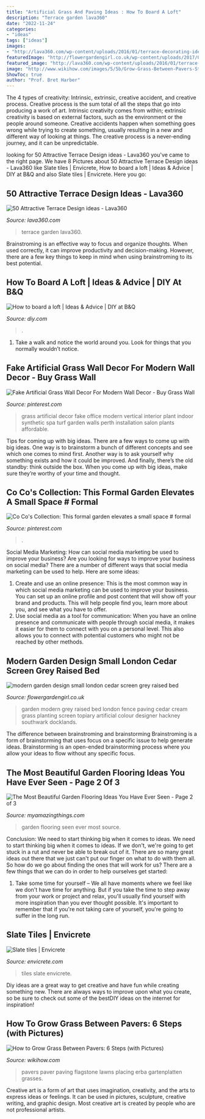 ```yaml
---
title: "Artificial Grass And Paving Ideas : How To Board A Loft"
description: "Terrace garden lava360"
date: "2022-11-24"
categories:
- "ideas"
tags: ["ideas"]
images:
- "http://lava360.com/wp-content/uploads/2016/01/terrace-decorating-ideas-10.jpg"
featuredImage: "http://flowergardengirl.co.uk/wp-content/uploads/2017/09/modern-garden-design-small-london-cedar-screen-grey-raised-bed-artificial-grass-cream-paving-primrose-hill-belsize-park.jpg"
featured_image: "http://lava360.com/wp-content/uploads/2016/01/terrace-decorating-ideas-10.jpg"
image: "http://www.wikihow.com/images/5/5b/Grow-Grass-Between-Pavers-Step-6.jpg"
ShowToc: true
author: "Prof. Bret Harber"
---
```



The 4 types of creativity: Intrinsic, extrinsic, creative accident, and creative process.
Creative process is the sum total of all the steps that go into producing a work of art. Intrinsic creativity comes from within; extrinsic creativity is based on external factors, such as the environment or the people around someone. Creative accidents happen when something goes wrong while trying to create something, usually resulting in a new and different way of looking at things. The creative process is a never-ending journey, and it can be unpredictable.

	

		
looking for 50 Attractive Terrace Design ideas - Lava360 you've came to the right page. We have 8 Pictures about 50 Attractive Terrace Design ideas - Lava360 like Slate tiles | Envicrete, How to board a loft | Ideas &amp; Advice | DIY at B&amp;Q and also Slate tiles | Envicrete. Here you go:
		
    
## 50 Attractive Terrace Design Ideas - Lava360

<img loading=lazy src="http://lava360.com/wp-content/uploads/2016/01/terrace-decorating-ideas-10.jpg" onerror="this.onerror=null;this.src='https://tse3.mm.bing.net/th?id=OIP.3gaC5corH8wayKH4tytnBQHaLH&amp;pid=15.1';" alt="50 Attractive Terrace Design ideas - Lava360">

_Source: lava360.com_

>terrace garden lava360. 

	

Brainstroming is an effective way to focus and organize thoughts. When used correctly, it can improve productivity and decision-making. However, there are a few key things to keep in mind when using brainstroming to its best potential.

    
## How To Board A Loft | Ideas &amp; Advice | DIY At B&amp;Q

<img loading=lazy src="https://kingfisher.scene7.com/is/image/Kingfisher/Insulation_Boardloft_Intro" onerror="this.onerror=null;this.src='https://tse2.mm.bing.net/th?id=OIP.CUdR3CykhtP_bG3-nP0ENwHaE8&amp;pid=15.1';" alt="How to board a loft | Ideas &amp; Advice | DIY at B&amp;Q">

_Source: diy.com_

>. 

	

1. Take a walk and notice the world around you. Look for things that you normally wouldn’t notice.

    
## Fake Artificial Grass Wall Decor For Modern Wall Decor - Buy Grass Wall

<img loading=lazy src="https://i.pinimg.com/736x/1b/f9/04/1bf904f26e3889059400b7fefea0d5c8--faux-grass-design-lab.jpg" onerror="this.onerror=null;this.src='https://tse3.mm.bing.net/th?id=OIP.jpztIAPTAUrsv1l7eiZSxwHaGu&amp;pid=15.1';" alt="Fake Artificial Grass Wall Decor For Modern Wall Decor - Buy Grass Wall">

_Source: pinterest.com_

>grass artificial decor fake office modern vertical interior plant indoor synthetic spa turf garden walls perth installation salon plants affordable. 

	

Tips for coming up with big ideas.
There are a few ways to come up with big ideas. One way is to brainstorm a bunch of different concepts and see which one comes to mind first. Another way is to ask yourself why something exists and how it could be improved. And finally, there’s the old standby: think outside the box. When you come up with big ideas, make sure they’re worthy of your time and thought.

    
## Co Co&#039;s Collection: This Formal Garden Elevates A Small Space # Formal

<img loading=lazy src="https://i.pinimg.com/736x/b9/d2/07/b9d2071033ba95b06a79143b58b8e04a--backyard-garden-ideas-garden-paths.jpg" onerror="this.onerror=null;this.src='https://tse2.mm.bing.net/th?id=OIP.5HFJpyIxfqfHMEc83NGfmwAAAA&amp;pid=15.1';" alt="Co Co&#039;s Collection: This formal garden elevates a small space # formal">

_Source: pinterest.com_

>. 

	

Social Media Marketing: How can social media marketing be used to improve your business?
Are you looking for ways to improve your business on social media? There are a number of different ways that social media marketing can be used to help. Here are some ideas: 
1. Create and use an online presence: This is the most common way in which social media marketing can be used to improve your business. You can set up an online profile and post content that will show off your brand and products. This will help people find you, learn more about you, and see what you have to offer. 
2. Use social media as a tool for communication: When you have an online presence and communicate with people through social media, it makes it easier for them to connect with you on a personal level. This also allows you to connect with potential customers who might not be reached by other methods. 

    
## Modern Garden Design Small London Cedar Screen Grey Raised Bed

<img loading=lazy src="http://flowergardengirl.co.uk/wp-content/uploads/2017/09/modern-garden-design-small-london-cedar-screen-grey-raised-bed-artificial-grass-cream-paving-primrose-hill-belsize-park.jpg" onerror="this.onerror=null;this.src='https://tse1.mm.bing.net/th?id=OIP.NNeSPwfkaPqxAlU2Uj61NQHaJ4&amp;pid=15.1';" alt="modern garden design small london cedar screen grey raised bed">

_Source: flowergardengirl.co.uk_

>garden modern grey raised bed london fence paving cedar cream grass planting screen topiary artificial colour designer hackney southwark docklands. 

	

The difference between brainstroming and brainstorming
Brainstroming is a form of brainstorming that uses focus on a specific issue to help generate ideas. Brainstorming is an open-ended brainstorming process where you allow your ideas to flow without any specific focus.

    
## The Most Beautiful Garden Flooring Ideas You Have Ever Seen - Page 2 Of 3

<img loading=lazy src="http://myamazingthings.com/wp-content/uploads/2017/03/garden-683x1024.jpg" onerror="this.onerror=null;this.src='https://tse3.mm.bing.net/th?id=OIP.42HCCsL64Bv21h25O__h3gHaLG&amp;pid=15.1';" alt="The Most Beautiful Garden Flooring Ideas You Have Ever Seen - Page 2 of 3">

_Source: myamazingthings.com_

>garden flooring seen ever most source. 

	

Conclusion: We need to start thinking big when it comes to ideas.
We need to start thinking big when it comes to ideas. If we don't, we're going to get stuck in a rut and never be able to break out of it. There are so many great ideas out there that we just can't put our finger on what to do with them all. So how do we go about finding the ones that will work for us? There are a few things that we can do in order to help ourselves get started: 
1) Take some time for yourself – We all have moments where we feel like we don't have time for anything. But if you take the time to step away from your work or project and relax, you'll usually find yourself with more inspiration than you ever thought possible. It's important to remember that if you're not taking care of yourself, you're going to suffer in the long run.

    
## Slate Tiles | Envicrete

<img loading=lazy src="http://envicrete.com/wp-content/uploads/2017/04/Slate-Tiles-41.jpg" onerror="this.onerror=null;this.src='https://tse4.mm.bing.net/th?id=OIP.8GIiDMYwa1RY1NAw1koe-QHaEJ&amp;pid=15.1';" alt="Slate tiles | Envicrete">

_Source: envicrete.com_

>tiles slate envicrete. 

	

Diy ideas are a great way to get creative and have fun while creating something new. There are always ways to improve upon what you create, so be sure to check out some of the bestDIY ideas on the internet for inspiration!

    
## How To Grow Grass Between Pavers: 6 Steps (with Pictures)

<img loading=lazy src="http://www.wikihow.com/images/5/5b/Grow-Grass-Between-Pavers-Step-6.jpg" onerror="this.onerror=null;this.src='https://tse3.mm.bing.net/th?id=OIP.tgfWWJgGEXoJSuUN7N2FpQHaFj&amp;pid=15.1';" alt="How to Grow Grass Between Pavers: 6 Steps (with Pictures)">

_Source: wikihow.com_

>pavers paver paving flagstone lawns placing erba gartenplatten grasses. 

	

Creative art is a form of art that uses imagination, creativity, and the arts to express ideas or feelings. It can be used in pictures, sculpture, creative writing, and graphic design. Most creative art is created by people who are not professional artists.

